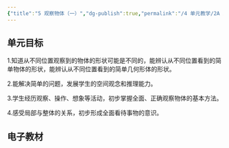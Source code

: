 ```yaml
---
{"title":"5 观察物体（一）","dg-publish":true,"permalink":"/4 单元教学/2A 二上/5 观察物体（一）/","dgPassFrontmatter":true,"noteIcon":""}
---
```



## 单元目标

1.知道从不同位置观察到的物体的形状可能是不同的，能辨认从不同位置看到的简单物体的形状，能辨认从不同位置看到的简单几何形体的形状。

2.能解决简单的问题，发展学生的空间观念和推理能力。

3.学生经历观察、操作、想象等活动，初步掌握全面、正确观察物体的基本方法。

4.感受局部与整体的关系，初步形成全面看待事物的意识。

## 电子教材


